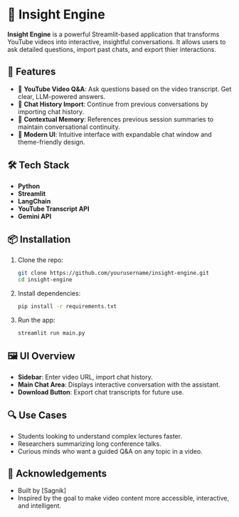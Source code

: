 # 🧠 Insight Engine

**Insight Engine** is a powerful Streamlit-based application that transforms YouTube videos into interactive, insightful conversations. It allows users to ask detailed questions, import past chats, and export thier interactions.

## 🚀 Features

- 🎥 **YouTube Video Q&A**: Ask questions based on the video transcript. Get clear, LLM-powered answers.
- 📂 **Chat History Import**: Continue from previous conversations by importing chat history.
- 💬 **Contextual Memory**: References previous session summaries to maintain conversational continuity.
- 🎨 **Modern UI**: Intuitive interface with expandable chat window and theme-friendly design.

## 🛠️ Tech Stack

- **Python**
- **Streamlit**
- **LangChain**
- **YouTube Transcript API**
- **Gemini API**

## 📦 Installation

1. Clone the repo:
   ```bash
   git clone https://github.com/yourusername/insight-engine.git
   cd insight-engine
   ```

2. Install dependencies:
   ```bash
   pip install -r requirements.txt
   ```

3. Run the app:
   ```bash
   streamlit run main.py
   ```

## 🖼️ UI Overview

- **Sidebar**: Enter video URL, import chat history.
- **Main Chat Area**: Displays interactive conversation with the assistant.
- **Download Button**: Export chat transcripts for future use.

## 🔍 Use Cases

- Students looking to understand complex lectures faster.
- Researchers summarizing long conference talks.
- Curious minds who want a guided Q&A on any topic in a video.

## 🙌 Acknowledgements

- Built by [Sagnik]
- Inspired by the goal to make video content more accessible, interactive, and intelligent.